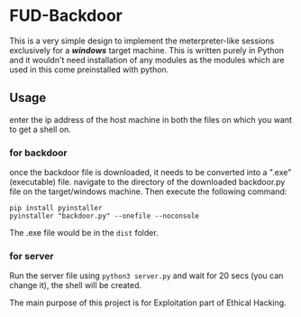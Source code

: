 # FUD-Backdoor
This is a very simple design to implement the meterpreter-like sessions exclusively for a <i>**windows**</i> target machine. This is written purely in Python and it wouldn't need installation of any modules as the modules which are used in this come preinstalled with python.
## Usage
enter the ip address of the host machine in both the files on which you want to get a shell on.
### for backdoor
once the backdoor file is downloaded, it needs to be converted into a ".exe" (executable) file.
navigate to the directory of the downloaded backdoor.py file on the target/windows machine. Then execute the following command:  
```
pip install pyinstaller  
pyinstaller "backdoor.py" --onefile --noconsole  
```
The .exe file would be in the `dist` folder.

### for server
Run the server file using `python3 server.py` and wait for 20 secs (you can change it), the shell will be created. 

The main purpose of this project is for Exploitation part of Ethical Hacking.
